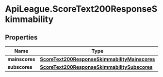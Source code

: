 # ApiLeague.ScoreText200ResponseSkimmability

## Properties

Name | Type | Description | Notes
------------ | ------------- | ------------- | -------------
**mainscores** | [**ScoreText200ResponseSkimmabilityMainscores**](ScoreText200ResponseSkimmabilityMainscores.md) |  | [optional] 
**subscores** | [**ScoreText200ResponseSkimmabilitySubscores**](ScoreText200ResponseSkimmabilitySubscores.md) |  | [optional] 


